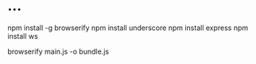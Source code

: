 ...
====
npm install -g browserify
npm install underscore
npm install express
npm install ws

browserify main.js -o bundle.js
